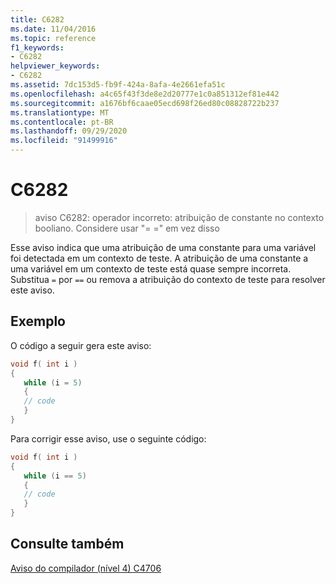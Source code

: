 ```yaml
---
title: C6282
ms.date: 11/04/2016
ms.topic: reference
f1_keywords:
- C6282
helpviewer_keywords:
- C6282
ms.assetid: 7dc153d5-fb9f-424a-8afa-4e2661efa51c
ms.openlocfilehash: a4c65f43f3de8e2d20777e1c0a851312ef81e442
ms.sourcegitcommit: a1676bf6caae05ecd698f26ed80c08828722b237
ms.translationtype: MT
ms.contentlocale: pt-BR
ms.lasthandoff: 09/29/2020
ms.locfileid: "91499916"
---
```

# <a name="c6282"></a>C6282

> aviso C6282: operador incorreto: atribuição de constante no contexto booliano. Considere usar "= =" em vez disso

Esse aviso indica que uma atribuição de uma constante para uma variável foi detectada em um contexto de teste. A atribuição de uma constante a uma variável em um contexto de teste está quase sempre incorreta. Substitua `=` por `==` ou remova a atribuição do contexto de teste para resolver este aviso.

## <a name="example"></a>Exemplo

O código a seguir gera este aviso:

```cpp
void f( int i )
{
   while (i = 5)
   {
   // code
   }
}
```

Para corrigir esse aviso, use o seguinte código:

```cpp
void f( int i )
{
   while (i == 5)
   {
   // code
   }
}
```

## <a name="see-also"></a>Consulte também

[Aviso do compilador (nível 4) C4706](../error-messages/compiler-warnings/compiler-warning-level-4-c4706.md)

